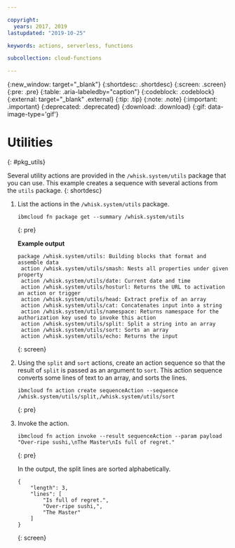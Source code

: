 ```yaml
---

copyright:
  years: 2017, 2019
lastupdated: "2019-10-25"

keywords: actions, serverless, functions

subcollection: cloud-functions

---
```


{:new_window: target="_blank"}
{:shortdesc: .shortdesc}
{:screen: .screen}
{:pre: .pre}
{:table: .aria-labeledby="caption"}
{:codeblock: .codeblock}
{:external: target="_blank" .external}
{:tip: .tip}
{:note: .note}
{:important: .important}
{:deprecated: .deprecated}
{:download: .download}
{:gif: data-image-type='gif'}

# Utilities
{: #pkg_utils}

Several utility actions are provided in the `/whisk.system/utils` package that you can use. This example creates a sequence with several actions from the `utils` package.
{: shortdesc}

1. List the actions in the `/whisk.system/utils` package.

   ```
   ibmcloud fn package get --summary /whisk.system/utils
   ```
   {: pre}

   **Example output**

   ```
   package /whisk.system/utils: Building blocks that format and assemble data
    action /whisk.system/utils/smash: Nests all properties under given property
    action /whisk.system/utils/date: Current date and time
    action /whisk.system/utils/hosturl: Returns the URL to activation an action or trigger
    action /whisk.system/utils/head: Extract prefix of an array
    action /whisk.system/utils/cat: Concatenates input into a string
    action /whisk.system/utils/namespace: Returns namespace for the authorization key used to invoke this action
    action /whisk.system/utils/split: Split a string into an array
    action /whisk.system/utils/sort: Sorts an array
    action /whisk.system/utils/echo: Returns the input
   ```
   {: screen}

2. Using the `split` and `sort` actions, create an action sequence so that the result of `split` is passed as an argument to `sort`. This action sequence converts some lines of text to an array, and sorts the lines.

   ```
   ibmcloud fn action create sequenceAction --sequence /whisk.system/utils/split,/whisk.system/utils/sort
   ```
   {: pre}

3. Invoke the action.

   ```
   ibmcloud fn action invoke --result sequenceAction --param payload "Over-ripe sushi,\nThe Master\nIs full of regret."
   ```
   {: pre}

   In the output, the split lines are sorted alphabetically.
   ```
   {
       "length": 3,
       "lines": [
           "Is full of regret.",
           "Over-ripe sushi,",
           "The Master"
       ]
   }
   ```
   {: screen}

